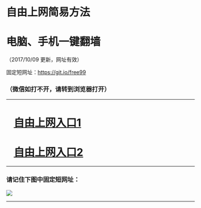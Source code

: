 ﻿# 自由上网简易方法

# 电脑、手机一键翻墙

（2017/10/09 更新，网址有效）

固定短网址：https://git.io/free99

### （微信如打不开，请转到浏览器打开）


***





# &nbsp;&nbsp; <a href="http://ft2015728419.fwq-tz-1001.info/fwqtz01.html?t=100900122890 " target="_blank">自由上网入口1</a>
# &nbsp;&nbsp; <a href="http://ft2818118225.fwq-tz-1002.info/fwqtz02.html?t=10090018676 " target="_blank">自由上网入口2</a>
***

### 请记住下图中固定短网址：

<img src="https://s3-us-west-2.amazonaws.com/fwq-1001/yjfq-20170905okok.png" /> 


***

